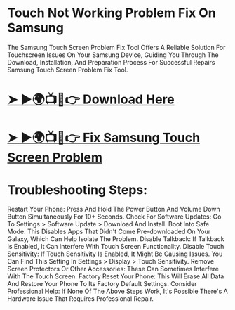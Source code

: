 # Touch Not Working Problem Fix On Samsung
The Samsung Touch Screen Problem Fix Tool Offers A Reliable Solution For Touchscreen Issues On Your Samsung Device, Guiding You Through The Download, Installation, And Preparation Process For Successful Repairs Samsung Touch Screen Problem Fix Tool.
# [➤ ►🌍📺📱👉 Download Here](https://gsmatoztool.com/samsung-touch-problem-fix-tool/)
# [➤ ►🌍📺📱👉 Fix Samsung Touch Screen Problem](https://a2zflashfile.com/samsung-touch-problem-fix-tool/)
# Troubleshooting Steps:
Restart Your Phone: Press And Hold The Power Button And Volume Down Button Simultaneously For 10+ Seconds. 
Check For Software Updates: Go To Settings > Software Update > Download And Install. 
Boot Into Safe Mode: This Disables Apps That Didn't Come Pre-downloaded On Your Galaxy, Which Can Help Isolate The Problem. 
Disable Talkback: If Talkback Is Enabled, It Can Interfere With Touch Screen Functionality. 
Disable Touch Sensitivity: If Touch Sensitivity Is Enabled, It Might Be Causing Issues. You Can Find This Setting In Settings > Display > Touch Sensitivity. 
Remove Screen Protectors Or Other Accessories: These Can Sometimes Interfere With The Touch Screen. 
Factory Reset Your Phone: This Will Erase All Data And Restore Your Phone To Its Factory Default Settings. 
Consider Professional Help: If None Of The Above Steps Work, It's Possible There's A Hardware Issue That Requires Professional Repair. 
